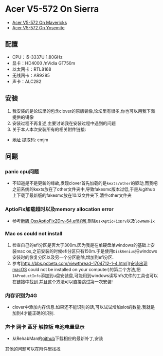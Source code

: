 # Acer V5-572 On Sierra
- [Acer V5-572 On  Mavericks](http://bbs.pcbeta.com/viewthread-1501964-1-1.html)
- [Acer V5-572 On Yosemite ](http://bbs.pcbeta.com/viewthread-1618624-1-1.html)

## 配置

- CPU：i5-3337U 1.80GHz
- 显卡：HD4000 /nVidia GT750m
- 以太网卡：RTL8168
- 无线网卡：AR9285
- 声卡：ALC282


## 安装
1. 我安装的是论坛里的包含clover的原版镜像,论坛里有很多,你也可以用我下面提供的镜像
2. 安装过程不再复述,主要讨论我在安装过程中遇到的问题
3. 关于本人本次安装所有的相关附件链接: 

- [地址](https://pan.baidu.com/s/1c1ZtcFu) 提取码: cmjm

## 问题
### panic cpu问题
- 不知道是不是更新的缘故,发现clover首先加载的是`kexts/other`的驱动,而我吧之前系统的kexts放在了other文件夹中,导致fakesmc版本过低,于是从github上下载了最新版的fakesmc放在10.12文件夹下,清空other文件夹

### AptioFix加载超时以及memory allocation error
- 参考[新版 OsxAptioFix2Drv-64.efi详解](http://bbs.pcbeta.com/viewthread-1543092-1-1.html),删除`OsxAptioFixDrv`以及`lowMemFix`

### Mac os could not install
1. 检查自己的efi分区是否大于300m.因为我是在单硬盘单windows的基础上安装mac os,之前安装的时候efi分区只有150m.于是使用`DiskGenius`把windows安装时的恢复分区以及另一个分区删除,增加到efi分区.
2. 参考[http://bbs.pcbeta.com/viewthread-1704712-1-4.html](安装出现macOS could not be installed on your computer)的第二个方法,把`IAProductInfo`添加到u盘安装盘,可能用到windows读写hfs文件的工具也可以在链接中找到.并且这个方法可以直接跳过第一次安装!

### 内存识别为4G
- clover中添加内存信息.如果还不能识别的话,可以试试增加slot的数量.我就是加到4才能正确的识别.

### 声卡 网卡 蓝牙 触控板 电池电量显示
- 从RehabMan的[github](https://github.com/RehabMan)下载相应的最新补丁,安装

其他的问题可以在附件里找找
